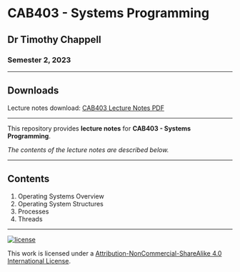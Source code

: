 # CAB403 - Systems Programming

## Dr Timothy Chappell

### Semester 2, 2023

---

## Downloads

Lecture notes download: [CAB403 Lecture Notes PDF](https://www.github.com/Tarang74/CAB403/raw/main/CAB403%20Lecture%20Notes.pdf)

---

This repository provides **lecture notes** for **CAB403 - Systems Programming**.

*The contents of the lecture notes are described below.*

---

## Contents

1. Operating Systems Overview
2. Operating System Structures
3. Processes
4. Threads

---

[![license](https://forthebadge.com/images/badges/cc-nc-sa.svg)](http://creativecommons.org/licenses/by-nc-sa/4.0/)

This work is licensed under a [Attribution-NonCommercial-ShareAlike 4.0 International License](http://creativecommons.org/licenses/by-nc-sa/4.0/).
